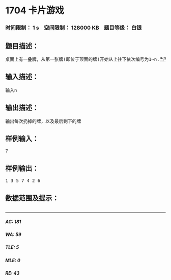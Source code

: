 # 1704 卡片游戏   
### 时间限制： 1 s&nbsp;&nbsp;&nbsp;&nbsp;空间限制： 128000 KB&nbsp;&nbsp;&nbsp;&nbsp;题目等级： 白银  
## 题目描述：  

<pre>
桌面上有一叠牌，从第一张牌(即位于顶面的牌)开始从上往下依次编号为1~n.当至少还剩两张排时进行一下操作：把第一张牌扔掉，然后把新的第一张牌放到整叠牌的最后。输入n。输出每次扔掉的牌，以及最后剩下的牌。。
</pre>
  
  
## 输入描述：  

<pre>
输入n
</pre>
  
  
## 输出描述：  

<pre>
输出每次扔掉的牌，以及最后剩下的牌
</pre>
  
  
## 样例输入：  

<pre>
7
</pre>
  
  
## 样例输出：  

<pre>
1 3 5 7 4 2 6
</pre>
  
  
## 数据范围及提示：  

<pre>
</pre>
  
  
***  

##### AC: 181  
##### WA: 59  
##### TLE: 5  
##### MLE: 0  
##### RE: 43  

